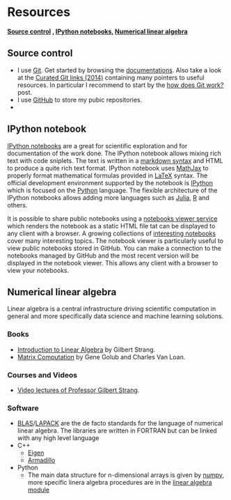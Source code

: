 Resources
=========
**[Source control](#SRC) , [IPython notebooks](#IPythonNotebook), [Numerical linear algebra](#LA)**


## <a id='SRC'></a>Source control
* I use [Git](http://git-scm.com/). Get started by browsing the [documentations](http://git-scm.com/doc). Also take a look at the [Curated Git links (2014)](http://thelinell.com/2014/12/23/curated-git-links-of-2014/) containing many pointers to useful resources. In particular I recommend to start by the  [how does Git work?](http://thelinell.com/2014/03/19/git/) post.
* I use [GitHub](https://github.com/) to store my pubic repositories.
* 

## <a id='IPythonNotebook'></a>IPython notebook
[IPython notebooks](http://ipython.org/notebook.html) are a great for scientific exploration and for documentation of the work done. The IPython notebook allows mixing rich text with code sniplets. The text is written in a [markdown syntax](http://daringfireball.net/projects/markdown/) and HTML to produce a quite rich text format. IPython notebook uses [MathJax](http://www.mathjax.org/) to properly format mathematical formulas provided in [LaTeX](http://www.latex-project.org/) syntax. The official development environment supported by the notebook is [IPython](http://ipython.org/) which is focused on the [Python](https://www.python.org/) language. The flexible architecture of the IPython notebooks allows adding more languages such as [Julia](https://github.com/JuliaLang/IJulia.jl), [R](http://rpy.sourceforge.net/rpy2/doc-2.4/html/interactive.html#module-rpy2.ipython.rmagic) and others.

It is possible to share public notebooks using a [notebooks viewer service](http://nbviewer.ipython.org/) which renders the notebook as a static HTML file tat can be displayed to any client with a browser. A growing collections of [interesting notebooks](https://github.com/ipython/ipython/wiki/A-gallery-of-interesting-IPython-Notebooks) cover many interesting topics. The notebook viewer is particularly useful to view public notebooks stored in GitHub. You can make a connection to the notebooks managed by GitHub and the most recent version will be displayed in the notebook viewer. This allows any client with a browser to view your notebooks.

##  <a id='LA'></a> Numerical linear algebra
Linear algebra is a central infrastructure driving scientific computation in general and more specifically data science and machine learning solutions. 

### Books
  * [Introduction to Linear Algebra](http://www.amazon.com/dp/0980232716?tag=inspiredalgor-20) by Gilbert Strang.
  * [Matrix Computation](http://www.amazon.com/dp/1421407949?tag=inspiredalgor-20) by Gene Golub and Charles Van Loan.

### Courses and Videos
  * [Video lectures of Professor Gilbert Strang](http://ocw.mit.edu/courses/mathematics/18-06-linear-algebra-spring-2010/video-lectures/).

### Software
  * [BLAS](http://www.netlib.org/blas/)/[LAPACK](http://www.netlib.org/lapack/) are the de facto standards for the language of numerical linear algebra. The libraries are written in FORTRAN but can be linked with any high level language
  * C++
    * [Eigen](http://eigen.tuxfamily.org/index.php?title=Main_Page)
    * [Armadillo](http://arma.sourceforge.net/)
  * Python
    * The main data structure for n-dimensional arrays is given by [numpy](http://docs.scipy.org/doc/numpy/reference/), more specific linera algebra procedures are in the [linear algebra module](http://docs.scipy.org/doc/numpy/reference/routines.linalg.html)
